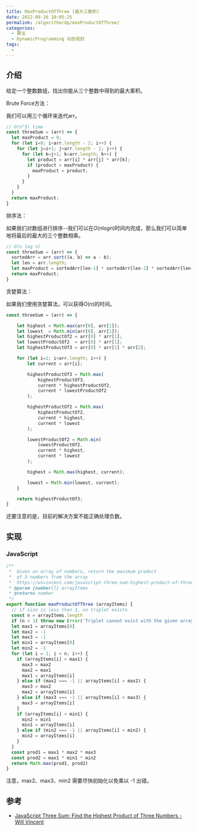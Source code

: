 ```yaml
---
title: MaxProductOfThree [最大三数积]
date: 2022-09-26 10:05:25
permalink: /algorithm/dp/maxProductOfThree/
categories:
  - 算法
  - DynamicProgramming 动态规划
tags:
  - 
---
```


## 介绍

给定一个整数数组，找出你能从三个整数中得到的最大乘积。

Brute Force方法：

我们可以用三个循环来迭代arr。

```js
// O(n^3) time
const threeSum = (arr) => {
  let maxProduct = 0;
  for (let i=0; i<arr.length - 2; i++) {
    for (let j=i+1; j<arr.length - 1; j++) {
      for (let k=j+1; k<arr.length; k++) {
        let product = arr[i] * arr[j] * arr[k];
        if (product > maxProduct) {
          maxProduct = product;
        }
      }
    }
  }
  return maxProduct;
}
```

排序法：

如果我们对数组进行排序--我们可以在$O(nlogn)$时间内完成，那么我们可以简单地将最后的最大的三个整数相乘。

```js
// O(n log n)
const threeSum = (arr) => {
  sortedArr = arr.sort((a, b) => a - b);
  let len = arr.length;
  let maxProduct = sortedArr[len-1] * sortedArr[len-2] * sortedArr[len-3];
  return maxProduct;
}
```

贪婪算法：

如果我们使用贪婪算法，可以获得$O(n)$的时间。

```js
const threeSum = (arr) => {

    let highest = Math.max(arr[0], arr[1]);
    let lowest  = Math.min(arr[0], arr[1]);
    let highestProductOf2 = arr[0] * arr[1];
    let lowestProductOf2  = arr[0] * arr[1];
    let highestProductOf3 = arr[0] * arr[1] * arr[2];

    for (let i=2; i<arr.length; i++) {
        let current = arr[i];

        highestProductOf3 = Math.max(
            highestProductOf3,
            current * highestProductOf2,
            current * lowestProductOf2
        );

        highestProductOf2 = Math.max(
            highestProductOf2,
            current * highest,
            current * lowest
        );

        lowestProductOf2 = Math.min(
            lowestProductOf2,
            current * highest,
            current * lowest
        );

        highest = Math.max(highest, current);

        lowest = Math.min(lowest, current);
    }

    return highestProductOf3;
}
```

还要注意的是，目前的解决方案不能正确处理负数。

## 实现

### JavaScript

```js
/**
 *  Given an array of numbers, return the maximum product
 *  of 3 numbers from the array
 *  https://wsvincent.com/javascript-three-sum-highest-product-of-three-numbers/
 * @param {number[]} arrayItems
 * @returns number
 */
export function maxProductOfThree (arrayItems) {
  // if size is less than 3, no triplet exists
  const n = arrayItems.length
  if (n < 3) throw new Error('Triplet cannot exist with the given array')
  let max1 = arrayItems[0]
  let max2 = -1
  let max3 = -1
  let min1 = arrayItems[0]
  let min2 = -1
  for (let i = 1; i < n; i++) {
    if (arrayItems[i] > max1) {
      max3 = max2
      max2 = max1
      max1 = arrayItems[i]
    } else if (max2 === -1 || arrayItems[i] > max2) {
      max3 = max2
      max2 = arrayItems[i]
    } else if (max3 === -1 || arrayItems[i] > max3) {
      max3 = arrayItems[i]
    }
    if (arrayItems[i] < min1) {
      min2 = min1
      min1 = arrayItems[i]
    } else if (min2 === -1 || arrayItems[i] < min2) {
      min2 = arrayItems[i]
    }
  }
  const prod1 = max1 * max2 * max3
  const prod2 = max1 * min1 * min2
  return Math.max(prod1, prod2)
}
```

注意，max2、max3、min2 需要尽快初始化以免乘以 -1 出错。

## 参考

- [JavaScript Three Sum: Find the Highest Product of Three Numbers - Will Vincent](https://wsvincent.com/javascript-three-sum-highest-product-of-three-numbers/)